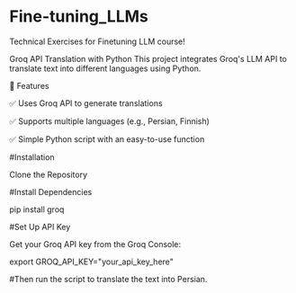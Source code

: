 # Fine-tuning_LLMs
Technical Exercises for Finetuning LLM course!

Groq API Translation with Python
This project integrates Groq's LLM API to translate text into different languages using Python.

🔹 Features

✅ Uses Groq API to generate translations

✅ Supports multiple languages (e.g., Persian, Finnish)

✅ Simple Python script with an easy-to-use function


#Installation

Clone the Repository



#Install Dependencies

pip install groq



#Set Up API Key

Get your Groq API key from the Groq Console:

export GROQ_API_KEY="your_api_key_here"


#Then run the script to translate the text into Persian.
